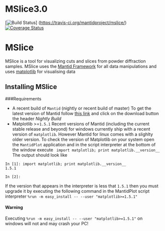 # MSlice3.0
[![Build Status](https://travis-ci.org/mantidproject/mslice.svg?branch=master)] (https://travis-ci.org/mantidproject/mslice/)[![Coverage Status](https://coveralls.io/repos/github/mantidproject/mslice/badge.svg?branch=master)](https://coveralls.io/github/mantidproject/mslice?branch=master)
# MSlice
MSlice is a tool for visualizing cuts and slices from powder diffraction samples. MSlice uses the [Mantid Framework](http://www.mantidproject.org/) for all data manipulations and uses [matplotlib](http://matplotlib.org/) for visualising data

## Installing MSlice
###Requirements
- A recent build of `Mantid` (nightly or recent build of master) 
To get the latest version of Mantid follow [this link](http://download.mantidproject.org/) and click on the download button the header *Nightly Build*
- Matplotlib >=`1.5.1`
Recent versions of Mantid (including the current stable release and beyond) for windows currently ship with a recent version of `matplotlib`. However Mantid for linux comes with a slighlty older version.
To check the version of Matplotlib on your system open the `MantidPlot` application and in the script interpreter at the bottom of the window execute ` import matplotlib; print matplotlib.__version__`
The output should look like
```
In [1]: import matplotlib; print matplotlib.__version__
1.5.1

In [2]:
```
If the version that appears in the interpreter is less that  `1.5.1` then you must upgrade it by executing the following command in the MantidPlot script interpreter
 `%run -m easy_install -- --user "matplotlib>=1.5.1"`
 
 #### Warning
 Executing  `%run -m easy_install -- --user "matplotlib>=1.5.1"` on windows will not and may crash your PC!
 